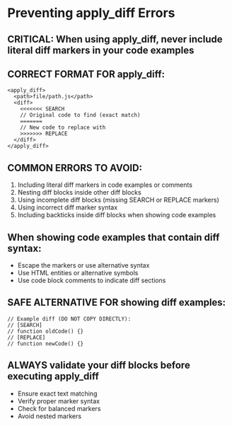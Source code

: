 # Preventing apply_diff Errors

## CRITICAL: When using apply_diff, never include literal diff markers in your code examples

## CORRECT FORMAT FOR apply_diff:
```
<apply_diff>
  <path>file/path.js</path>
  <diff>
    <<<<<<< SEARCH
    // Original code to find (exact match)
    =======
    // New code to replace with
    >>>>>>> REPLACE
  </diff>
</apply_diff>
```

## COMMON ERRORS TO AVOID:
1. Including literal diff markers in code examples or comments
2. Nesting diff blocks inside other diff blocks
3. Using incomplete diff blocks (missing SEARCH or REPLACE markers)
4. Using incorrect diff marker syntax
5. Including backticks inside diff blocks when showing code examples

## When showing code examples that contain diff syntax:
- Escape the markers or use alternative syntax
- Use HTML entities or alternative symbols
- Use code block comments to indicate diff sections

## SAFE ALTERNATIVE FOR showing diff examples:
```
// Example diff (DO NOT COPY DIRECTLY):
// [SEARCH]
// function oldCode() {}
// [REPLACE]
// function newCode() {}
```

## ALWAYS validate your diff blocks before executing apply_diff
- Ensure exact text matching
- Verify proper marker syntax
- Check for balanced markers
- Avoid nested markers
